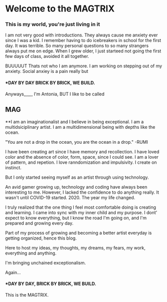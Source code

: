# Welcome to the MAGTRIX
### This is my world, you're just living in it


I am not very good with introductions. They always cause me anxiety ever since I was a kid. I remember having to do icebreakers in school for the first day. It was terrible. 
So many personal questions to so many strangers always put me on edge. When I grew older, I just starteed not going the first few days of class, avoided it all together.

BUUUUUT Thats not who I am anymore. I am working on stepping out of my anxiety. Social anxiey is a pain really but
#### *DAY BY DAY BRICK BY BRICK, WE BUILD.

Anyways,,,,,,, I'm Antonia, BUT I like to be called
## MAG

**I am an imaginationalist and I believe in being exceptional. I am a multidsiciplinary artist. I am a multidimensional being with depths like the ocean.

"You are not a drop in the ocean, you are the ocean in a drop." -RUMI


I have been creating art since I have memory and recollection. I have loved color and the absence of color, form, space, since I could see. I am a lover of pattern, and repetion. I love ranndomization and impulsivity. I create on instinct.

But I only started seeing myself as an artist through using technology.

An avid gamer growing up, technology and coding have always been interesting to me. However, I lacked the confidence to do anything really. It wasn't until COVID-19 started.
2020.
The year my life changed. 

I truly realized that the one thing I feel most comfortable doing is creating and learning. I came into sync with my inner child and my purpose. 
I dont' expect to know everything, but I know the road I'm going on, and I'm prepared and growing every day.

Part of my process of growing and becoming a better artist everyday is getting organized, hence this blog.

Here to host my ideas, my thoughts, my dreams, my fears, my work, everything and anything.

I'm bringing unchained exceptionalism. 

Again... 
#### *DAY BY DAY, BRICK BY BRICK, WE BUILD.

This is the MAGTRIX.
